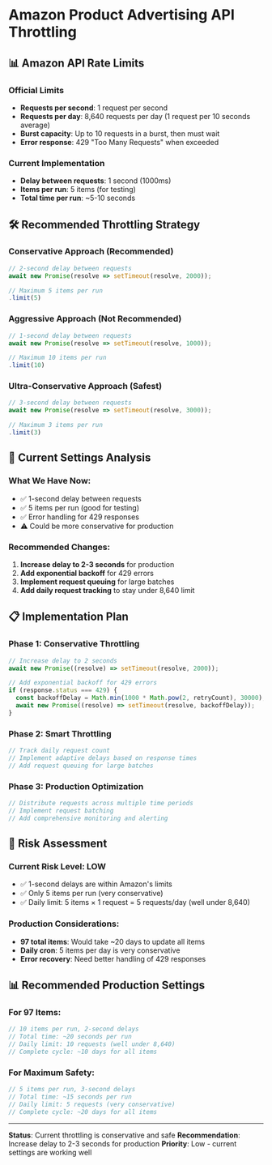 # Amazon Product Advertising API Throttling

## 📊 **Amazon API Rate Limits**

### **Official Limits**

- **Requests per second**: 1 request per second
- **Requests per day**: 8,640 requests per day (1 request per 10 seconds average)
- **Burst capacity**: Up to 10 requests in a burst, then must wait
- **Error response**: 429 "Too Many Requests" when exceeded

### **Current Implementation**

- **Delay between requests**: 1 second (1000ms)
- **Items per run**: 5 items (for testing)
- **Total time per run**: ~5-10 seconds

## 🛠️ **Recommended Throttling Strategy**

### **Conservative Approach (Recommended)**

```javascript
// 2-second delay between requests
await new Promise(resolve => setTimeout(resolve, 2000));

// Maximum 5 items per run
.limit(5)
```

### **Aggressive Approach (Not Recommended)**

```javascript
// 1-second delay between requests
await new Promise(resolve => setTimeout(resolve, 1000));

// Maximum 10 items per run
.limit(10)
```

### **Ultra-Conservative Approach (Safest)**

```javascript
// 3-second delay between requests
await new Promise(resolve => setTimeout(resolve, 3000));

// Maximum 3 items per run
.limit(3)
```

## 🎯 **Current Settings Analysis**

### **What We Have Now:**

- ✅ 1-second delay between requests
- ✅ 5 items per run (good for testing)
- ✅ Error handling for 429 responses
- ⚠️ Could be more conservative for production

### **Recommended Changes:**

1. **Increase delay to 2-3 seconds** for production
2. **Add exponential backoff** for 429 errors
3. **Implement request queuing** for large batches
4. **Add daily request tracking** to stay under 8,640 limit

## 📋 **Implementation Plan**

### **Phase 1: Conservative Throttling**

```javascript
// Increase delay to 2 seconds
await new Promise((resolve) => setTimeout(resolve, 2000));

// Add exponential backoff for 429 errors
if (response.status === 429) {
  const backoffDelay = Math.min(1000 * Math.pow(2, retryCount), 30000);
  await new Promise((resolve) => setTimeout(resolve, backoffDelay));
}
```

### **Phase 2: Smart Throttling**

```javascript
// Track daily request count
// Implement adaptive delays based on response times
// Add request queuing for large batches
```

### **Phase 3: Production Optimization**

```javascript
// Distribute requests across multiple time periods
// Implement request batching
// Add comprehensive monitoring and alerting
```

## 🚨 **Risk Assessment**

### **Current Risk Level: LOW**

- ✅ 1-second delays are within Amazon's limits
- ✅ Only 5 items per run (very conservative)
- ✅ Daily limit: 5 items × 1 request = 5 requests/day (well under 8,640)

### **Production Considerations:**

- **97 total items**: Would take ~20 days to update all items
- **Daily cron**: 5 items per day is very conservative
- **Error recovery**: Need better handling of 429 responses

## 📊 **Recommended Production Settings**

### **For 97 Items:**

```javascript
// 10 items per run, 2-second delays
// Total time: ~20 seconds per run
// Daily limit: 10 requests (well under 8,640)
// Complete cycle: ~10 days for all items
```

### **For Maximum Safety:**

```javascript
// 5 items per run, 3-second delays
// Total time: ~15 seconds per run
// Daily limit: 5 requests (very conservative)
// Complete cycle: ~20 days for all items
```

---

**Status**: Current throttling is conservative and safe
**Recommendation**: Increase delay to 2-3 seconds for production
**Priority**: Low - current settings are working well

